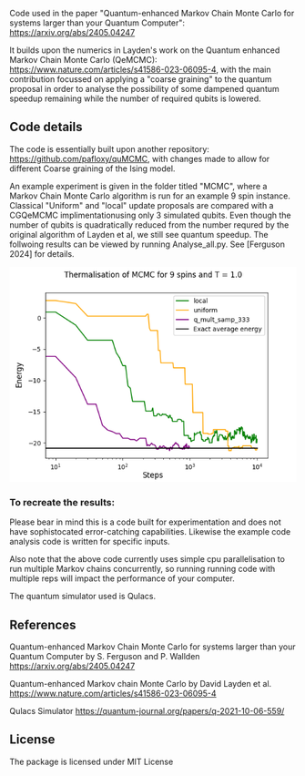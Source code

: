 Code used in the paper "Quantum-enhanced Markov Chain Monte Carlo for systems larger than your Quantum Computer": https://arxiv.org/abs/2405.04247

It builds upon the numerics in Layden's work on the Quantum enhanced Markov Chain Monte Carlo (QeMCMC): https://www.nature.com/articles/s41586-023-06095-4, with the main contribution focussed on applying a "coarse graining" to the quantum proposal in order to analyse the possibility of some dampened quantum speedup remaining while the number of required qubits is lowered. 

## Code details

The code is essentially built upon another repository: https://github.com/pafloxy/quMCMC, with changes made to allow for different Coarse graining of the Ising model.

An example experiment is given in the folder titled "MCMC", where a Markov Chain Monte Carlo algorithm is run for an example 9 spin instance. Classical "Uniform" and "local" update proposals are compared with a CGQeMCMC implimentationusing only 3 simulated qubits. Even though the number of qubits is quadratically reduced from the number requred by the original algorithm of Layden et al, we still see quantum speedup. The follwoing results can be viewed by running Analyse_all.py. See [Ferguson 2024] for details.



![9_spin_E_example](9_spin_T_1.png)


### To recreate the results:

Please bear in mind this is a code built for experimentation and does not have sophistocated error-catching capabilities. Likewise the example code analysis code is written for specific inputs.

Also note that the above code currently uses simple cpu parallelisation to run multiple Markov chains concurrently, so running running code with multiple reps will impact the performance of your computer.

The quantum simulator used is Qulacs.


## References
Quantum-enhanced Markov Chain Monte Carlo for systems larger than your Quantum Computer by S. Ferguson and P. Wallden https://arxiv.org/abs/2405.04247

Quantum-enhanced Markov chain Monte Carlo by David Layden et al. https://www.nature.com/articles/s41586-023-06095-4

Qulacs Simulator https://quantum-journal.org/papers/q-2021-10-06-559/

## License
The package is licensed under  MIT License
